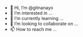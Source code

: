 - 👋 Hi, I’m @gitnanayo
- 👀 I’m interested in ...
- 🌱 I’m currently learning ...
- 💞️ I’m looking to collaborate on ...
- 📫 How to reach me ...

<!---
gitnanayo/gitnanayo is a ✨ special ✨ repository because its `README.md` (this file) appears on your GitHub profile.
You can click the Preview link to take a look at your changes.
--->
